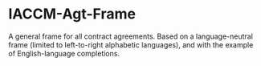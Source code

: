 # IACCM-Agt-Frame
A general frame for all contract agreements.  Based on a language-neutral frame (limited to left-to-right alphabetic languages), and with the example of English-language completions.
